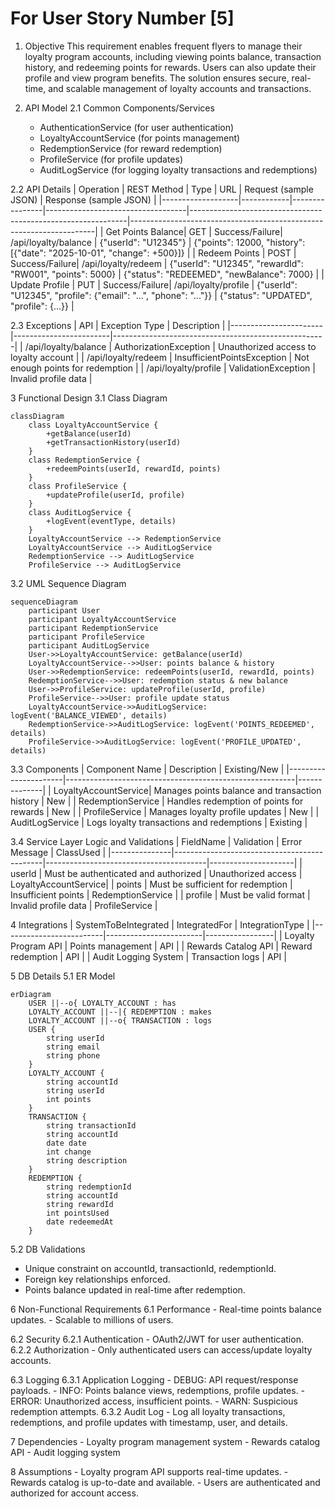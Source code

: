 # For User Story Number [5]

1. Objective
This requirement enables frequent flyers to manage their loyalty program accounts, including viewing points balance, transaction history, and redeeming points for rewards. Users can also update their profile and view program benefits. The solution ensures secure, real-time, and scalable management of loyalty accounts and transactions.

2. API Model
  2.1 Common Components/Services
    - AuthenticationService (for user authentication)
    - LoyaltyAccountService (for points management)
    - RedemptionService (for reward redemption)
    - ProfileService (for profile updates)
    - AuditLogService (for logging loyalty transactions and redemptions)

  2.2 API Details
| Operation         | REST Method | Type           | URL                              | Request (sample JSON)                                        | Response (sample JSON)                                              |
|-------------------|------------|----------------|-----------------------------------|--------------------------------------------------------------|---------------------------------------------------------------------|
| Get Points Balance| GET        | Success/Failure| /api/loyalty/balance             | {"userId": "U12345"}                                       | {"points": 12000, "history": [{"date": "2025-10-01", "change": +500}]} |
| Redeem Points     | POST       | Success/Failure| /api/loyalty/redeem              | {"userId": "U12345", "rewardId": "RW001", "points": 5000} | {"status": "REDEEMED", "newBalance": 7000}                              |
| Update Profile    | PUT        | Success/Failure| /api/loyalty/profile             | {"userId": "U12345", "profile": {"email": "...", "phone": "..."}} | {"status": "UPDATED", "profile": {...}}                                   |

  2.3 Exceptions
| API                   | Exception Type          | Description                                         |
|-----------------------|------------------------|-----------------------------------------------------|
| /api/loyalty/balance  | AuthorizationException | Unauthorized access to loyalty account              |
| /api/loyalty/redeem   | InsufficientPointsException | Not enough points for redemption                 |
| /api/loyalty/profile  | ValidationException    | Invalid profile data                                |

3 Functional Design
  3.1 Class Diagram
```mermaid
classDiagram
    class LoyaltyAccountService {
        +getBalance(userId)
        +getTransactionHistory(userId)
    }
    class RedemptionService {
        +redeemPoints(userId, rewardId, points)
    }
    class ProfileService {
        +updateProfile(userId, profile)
    }
    class AuditLogService {
        +logEvent(eventType, details)
    }
    LoyaltyAccountService --> RedemptionService
    LoyaltyAccountService --> AuditLogService
    RedemptionService --> AuditLogService
    ProfileService --> AuditLogService
```

  3.2 UML Sequence Diagram
```mermaid
sequenceDiagram
    participant User
    participant LoyaltyAccountService
    participant RedemptionService
    participant ProfileService
    participant AuditLogService
    User->>LoyaltyAccountService: getBalance(userId)
    LoyaltyAccountService-->>User: points balance & history
    User->>RedemptionService: redeemPoints(userId, rewardId, points)
    RedemptionService-->>User: redemption status & new balance
    User->>ProfileService: updateProfile(userId, profile)
    ProfileService-->>User: profile update status
    LoyaltyAccountService->>AuditLogService: logEvent('BALANCE_VIEWED', details)
    RedemptionService->>AuditLogService: logEvent('POINTS_REDEEMED', details)
    ProfileService->>AuditLogService: logEvent('PROFILE_UPDATED', details)
```

  3.3 Components
| Component Name        | Description                                             | Existing/New |
|----------------------|---------------------------------------------------------|--------------|
| LoyaltyAccountService| Manages points balance and transaction history           | New          |
| RedemptionService    | Handles redemption of points for rewards                 | New          |
| ProfileService       | Manages loyalty profile updates                          | New          |
| AuditLogService      | Logs loyalty transactions and redemptions                | Existing     |

  3.4 Service Layer Logic and Validations
| FieldName      | Validation                                  | Error Message                          | ClassUsed           |
|---------------|---------------------------------------------|----------------------------------------|---------------------|
| userId        | Must be authenticated and authorized         | Unauthorized access                    | LoyaltyAccountService|
| points        | Must be sufficient for redemption            | Insufficient points                    | RedemptionService   |
| profile       | Must be valid format                         | Invalid profile data                   | ProfileService      |

4 Integrations
| SystemToBeIntegrated     | IntegratedFor          | IntegrationType |
|-------------------------|------------------------|-----------------|
| Loyalty Program API     | Points management      | API             |
| Rewards Catalog API     | Reward redemption      | API             |
| Audit Logging System    | Transaction logs       | API             |

5 DB Details
  5.1 ER Model
```mermaid
erDiagram
    USER ||--o{ LOYALTY_ACCOUNT : has
    LOYALTY_ACCOUNT ||--|{ REDEMPTION : makes
    LOYALTY_ACCOUNT ||--o{ TRANSACTION : logs
    USER {
        string userId
        string email
        string phone
    }
    LOYALTY_ACCOUNT {
        string accountId
        string userId
        int points
    }
    TRANSACTION {
        string transactionId
        string accountId
        date date
        int change
        string description
    }
    REDEMPTION {
        string redemptionId
        string accountId
        string rewardId
        int pointsUsed
        date redeemedAt
    }
```

  5.2 DB Validations
- Unique constraint on accountId, transactionId, redemptionId.
- Foreign key relationships enforced.
- Points balance updated in real-time after redemption.

6 Non-Functional Requirements
  6.1 Performance
    - Real-time points balance updates.
    - Scalable to millions of users.

  6.2 Security
    6.2.1 Authentication
      - OAuth2/JWT for user authentication.
    6.2.2 Authorization
      - Only authenticated users can access/update loyalty accounts.

  6.3 Logging
    6.3.1 Application Logging
      - DEBUG: API request/response payloads.
      - INFO: Points balance views, redemptions, profile updates.
      - ERROR: Unauthorized access, insufficient points.
      - WARN: Suspicious redemption attempts.
    6.3.2 Audit Log
      - Log all loyalty transactions, redemptions, and profile updates with timestamp, user, and details.

7 Dependencies
    - Loyalty program management system
    - Rewards catalog API
    - Audit logging system

8 Assumptions
    - Loyalty program API supports real-time updates.
    - Rewards catalog is up-to-date and available.
    - Users are authenticated and authorized for account access.
